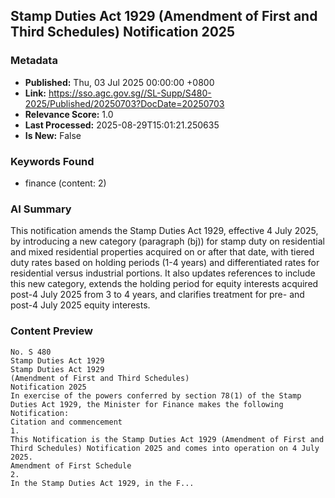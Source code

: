 
## Stamp Duties Act 1929 (Amendment of First and Third Schedules) Notification 2025

### Metadata
- **Published:** Thu, 03 Jul 2025 00:00:00 +0800
- **Link:** https://sso.agc.gov.sg//SL-Supp/S480-2025/Published/20250703?DocDate=20250703
- **Relevance Score:** 1.0
- **Last Processed:** 2025-08-29T15:01:21.250635
- **Is New:** False

### Keywords Found
- finance (content: 2)

### AI Summary
This notification amends the Stamp Duties Act 1929, effective 4 July 2025, by introducing a new category (paragraph (bj)) for stamp duty on residential and mixed residential properties acquired on or after that date, with tiered duty rates based on holding periods (1-4 years) and differentiated rates for residential versus industrial portions. It also updates references to include this new category, extends the holding period for equity interests acquired post-4 July 2025 from 3 to 4 years, and clarifies treatment for pre- and post-4 July 2025 equity interests.

### Content Preview
```
No. S 480
Stamp Duties Act 1929
Stamp Duties Act 1929
(Amendment of First and Third Schedules)
Notification 2025
In exercise of the powers conferred by section 78(1) of the Stamp Duties Act 1929, the Minister for Finance makes the following Notification:
Citation and commencement
1.
This Notification is the Stamp Duties Act 1929 (Amendment of First and Third Schedules) Notification 2025 and comes into operation on 4 July 2025.
Amendment of First Schedule
2.
In the Stamp Duties Act 1929, in the F...
```
